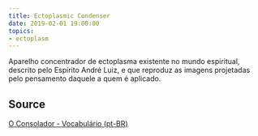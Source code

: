 ```yaml
---
title: Ectoplasmic Condenser
date: 2019-02-01 19:00:00
topics:
- ectoplasm
---
```


Aparelho concentrador de ectoplasma existente no mundo espiritual, descrito
pelo Espírito André Luiz, e que reproduz as imagens projetadas pelo pensamento
daquele a quem é aplicado.

## Source
[O Consolador - Vocabulário (pt-BR)](http://www.oconsolador.com.br/linkfixo/vocabulario/principal.html)


